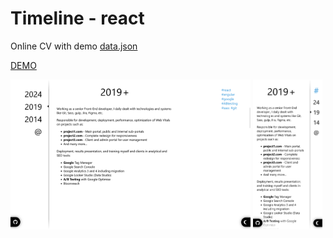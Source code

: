 # Timeline - react

Online CV with demo [data.json](dist/demo-data/demo/data.json)

[DEMO](https://luboskadasi.github.io/timeline-react/)


[<img src="screenshots/screenshot-desktop.png" height="240">](screenshots/screenshot-desktop.png)
[<img src="screenshots/screenshot-mobile.png" height="240">](screenshots/screenshot-mobile.png)